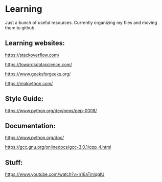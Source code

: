 # Learning
Just a bunch of useful resources.
Currently organizing my files and moving them to github.

## Learning websites:

  https://stackoverflow.com/
  
  https://towardsdatascience.com/
  
  https://www.geeksforgeeks.org/
  
  https://realpython.com/
  
## Style Guide:
  
  https://www.python.org/dev/peps/pep-0008/
  
## Documentation:
  
  https://www.python.org/doc/
  
  https://gcc.gnu.org/onlinedocs/gcc-3.0.1/cpp_4.html

## Stuff:

  https://www.youtube.com/watch?v=n16aTmlqgIU
